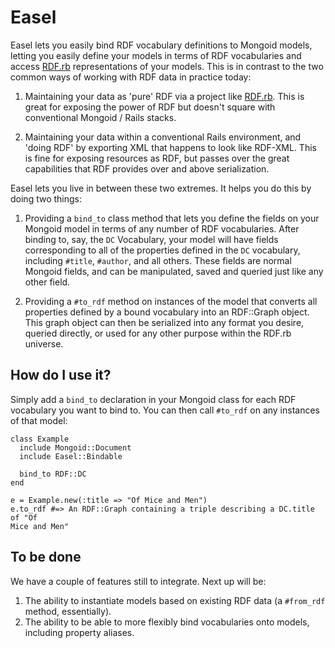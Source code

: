 # Easel

Easel lets you easily bind RDF vocabulary definitions to Mongoid models, letting
you easily define your models in terms of RDF vocabularies and access
[RDF.rb](http://rdf.rubyforge.org/) representations of your models. This is in
contrast to the two common ways of working with RDF data in practice today:

1. Maintaining your data as 'pure' RDF via a project like
[RDF.rb](http://rdf.rubyforge.org/). This is great for exposing the power of
RDF but doesn't square with conventional Mongoid / Rails stacks.

2. Maintaining your data within a conventional Rails environment, and 'doing RDF' by exporting
XML that happens to look like RDF-XML. This is fine for exposing resources as
RDF, but passes over the great capabilities that RDF provides over and above
serialization.

Easel lets you live in between these two extremes. It helps you do this by doing
two things:

1. Providing a `bind_to` class method that lets you define the fields on your
Mongoid model in terms of any number of RDF vocabularies. After binding to, say,
the `DC` Vocabulary, your model will have fields corresponding to all of the
properties defined in the `DC` vocabulary, including `#title`, `#author`, and
all others. These fields are normal Mongoid fields, and can be manipulated,
saved and queried just like any other field.

2. Providing a `#to_rdf` method on instances of the model that converts all
properties defined by a bound vocabulary into an RDF::Graph object. This graph
object can then be serialized into any format you desire, queried directly, or
used for any other purpose within the RDF.rb universe.

## How do I use it?

Simply add a `bind_to` declaration in your Mongoid class for each RDF vocabulary
you want to bind to. You can then call `#to_rdf` on any instances of that model:

    class Example
      include Mongoid::Document
      include Easel::Bindable

      bind_to RDF::DC
    end

    e = Example.new(:title => "Of Mice and Men")
    e.to_rdf #=> An RDF::Graph containing a triple describing a DC.title of "Of
    Mice and Men"

## To be done

We have a couple of features still to integrate. Next up will be:

1. The ability to instantiate models based on existing RDF data (a `#from_rdf`
method, essentially).
2. The ability to be able to more flexibly bind vocabularies onto models,
including property aliases.
